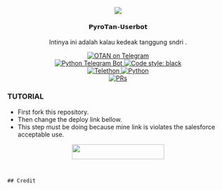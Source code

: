 <p align="center">
  <img src="https://telegra.ph/file/84406e4ebefbab4aad1a1.jpg">
</p>

<h4><p align="center"> 𝗣𝘆𝗿𝗼𝗧𝗮𝗻-𝗨𝘀𝗲𝗿𝗯𝗼𝘁 </p></h4>

<p align="center"> Intinya ini adalah kalau kedeak tanggung sndri .</p>

<p align="center">
<a href="https://t.me/SipalingOTAN"> <img src="https://img.shields.io/badge/OTAN-CABUL-blue?&logo=telegram" alt="OTAN on Telegram" /> </a><br>
<a href="https://python-telegram-bot.org"> <img src="https://img.shields.io/badge/PTB-13.13-white?&style=flat-round&logo=github" alt="Python Telegram Bot" /> </a>
<a href="https://github.com/psf/black"><img alt="Code style: black" src="https://img.shields.io/badge/code%20style-black-000000.svg"></a><br>
<a href="https://docs.telethon.dev"> <img src="https://img.shields.io/badge/Telethon-1.24.0-red?&style=flat-round&logo=github" alt="Telethon" /> </a>
<a href="https://docs.python.org"> <img src="https://img.shields.io/badge/Python-3.10.5-purple?&style=flat-round&logo=python" alt="Python" /> </a><br>
<a href="https://makeapullrequest.com"> <img src="https://img.shields.io/badge/PRs-Welcome-blue.svg?style=flat-round" alt="PRs" /> </a>
</p>

### TUTORIAL

- First fork this repository.
- Then change the deploy link bellow.
- This step must be doing because mine link is violates the salesforce acceptable use.

<p align="center"><a href="https://dashboard.heroku.com/new?template=https://github.com/DjeFaris/OTAN-PYROBOT"> <img 
src="https://img.shields.io/badge/Deploy%20To%20Heroku-red?style=flat&logo=heroku" width="210" height="34.45" /></a></p>


```


## Credit 

```
```
